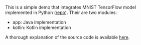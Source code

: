 This is a simple demo that integrates MNIST TensorFlow model implemented in Python ([repo](https://github.com/MChehab94/TensorFlow-Softmax-MNIST)).
Their are two modules:
* app: Java implementation
* kotlin: Kotlin implementation  

A thorough explanation of the source code is available [here](http://mobiledevhub.com/2018/10/07/android-integrating-mnist-tensorflow-model/).
